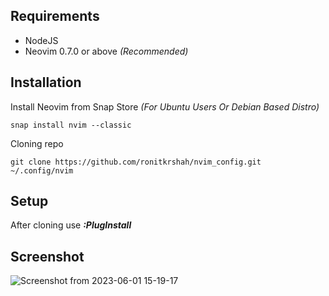 ## Requirements
* NodeJS
* Neovim 0.7.0 or above _(Recommended)_


## Installation
Install Neovim from Snap Store _(For Ubuntu Users Or Debian Based Distro)_
~~~
snap install nvim --classic
~~~

Cloning repo
~~~
git clone https://github.com/ronitkrshah/nvim_config.git ~/.config/nvim
~~~

## Setup
After cloning use ___:PlugInstall___

## Screenshot
![Screenshot from 2023-06-01 15-19-17](https://github.com/ronitkrshah/nvim_config/assets/118371892/2e7f6f61-768a-443f-a046-eb7a2013ca28)
